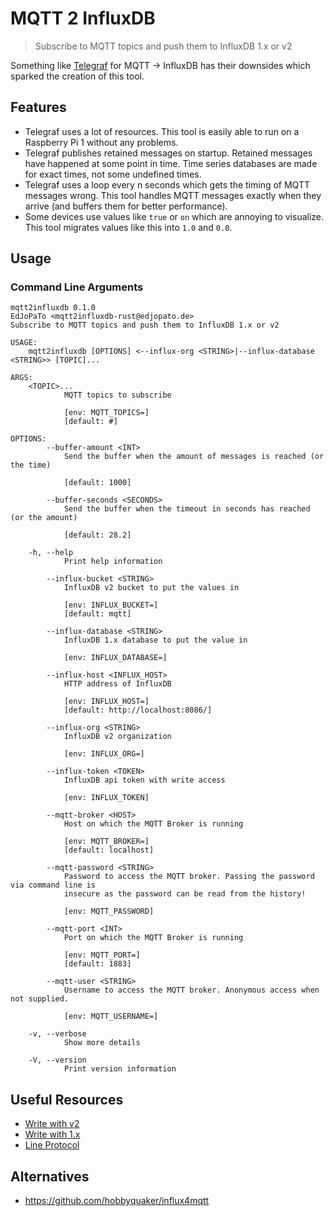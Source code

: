 # MQTT 2 InfluxDB

> Subscribe to MQTT topics and push them to InfluxDB 1.x or v2

Something like [Telegraf](https://github.com/influxdata/telegraf) for MQTT → InfluxDB has their downsides which sparked the creation of this tool.

## Features

- Telegraf uses a lot of resources. This tool is easily able to run on a Raspberry Pi 1 without any problems.
- Telegraf publishes retained messages on startup. Retained messages have happened at some point in time. Time series databases are made for exact times, not some undefined times.
- Telegraf uses a loop every n seconds which gets the timing of MQTT messages wrong. This tool handles MQTT messages exactly when they arrive (and buffers them for better performance).
- Some devices use values like `true` or `on` which are annoying to visualize. This tool migrates values like this into `1.0` and `0.0`.

## Usage

### Command Line Arguments

```plaintext
mqtt2influxdb 0.1.0
EdJoPaTo <mqtt2influxdb-rust@edjopato.de>
Subscribe to MQTT topics and push them to InfluxDB 1.x or v2

USAGE:
    mqtt2influxdb [OPTIONS] <--influx-org <STRING>|--influx-database <STRING>> [TOPIC]...

ARGS:
    <TOPIC>...
            MQTT topics to subscribe

            [env: MQTT_TOPICS=]
            [default: #]

OPTIONS:
        --buffer-amount <INT>
            Send the buffer when the amount of messages is reached (or the time)

            [default: 1000]

        --buffer-seconds <SECONDS>
            Send the buffer when the timeout in seconds has reached (or the amount)

            [default: 28.2]

    -h, --help
            Print help information

        --influx-bucket <STRING>
            InfluxDB v2 bucket to put the values in

            [env: INFLUX_BUCKET=]
            [default: mqtt]

        --influx-database <STRING>
            InfluxDB 1.x database to put the value in

            [env: INFLUX_DATABASE=]

        --influx-host <INFLUX_HOST>
            HTTP address of InfluxDB

            [env: INFLUX_HOST=]
            [default: http://localhost:8086/]

        --influx-org <STRING>
            InfluxDB v2 organization

            [env: INFLUX_ORG=]

        --influx-token <TOKEN>
            InfluxDB api token with write access

            [env: INFLUX_TOKEN]

        --mqtt-broker <HOST>
            Host on which the MQTT Broker is running

            [env: MQTT_BROKER=]
            [default: localhost]

        --mqtt-password <STRING>
            Password to access the MQTT broker. Passing the password via command line is
            insecure as the password can be read from the history!

            [env: MQTT_PASSWORD]

        --mqtt-port <INT>
            Port on which the MQTT Broker is running

            [env: MQTT_PORT=]
            [default: 1883]

        --mqtt-user <STRING>
            Username to access the MQTT broker. Anonymous access when not supplied.

            [env: MQTT_USERNAME=]

    -v, --verbose
            Show more details

    -V, --version
            Print version information
```

## Useful Resources

- [Write with v2](https://docs.influxdata.com/influxdb/v2.1/write-data/developer-tools/api/)
- [Write with 1.x](https://docs.influxdata.com/influxdb/v2.1/reference/api/influxdb-1x/write/)
- [Line Protocol](https://docs.influxdata.com/influxdb/v2.1/reference/syntax/line-protocol/)

## Alternatives

- <https://github.com/hobbyquaker/influx4mqtt>
